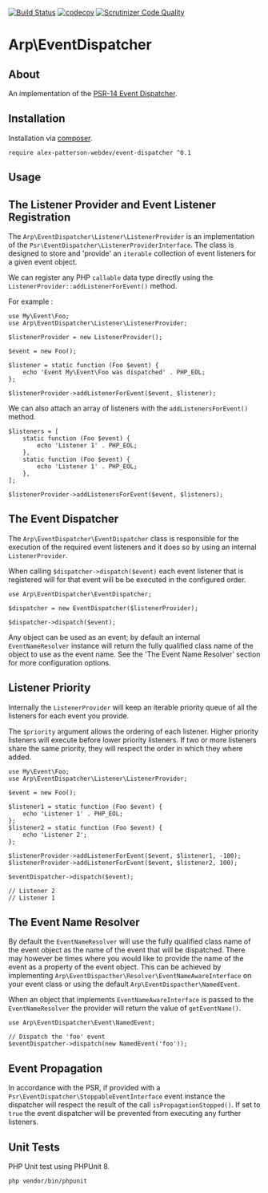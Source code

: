 [![Build Status](https://travis-ci.com/alex-patterson-webdev/event-dispatcher.svg?branch=master)](https://travis-ci.com/alex-patterson-webdev/event-dispatcher)
[![codecov](https://codecov.io/gh/alex-patterson-webdev/event-dispatcher/branch/master/graph/badge.svg)](https://codecov.io/gh/alex-patterson-webdev/event-dispatcher)
[![Scrutinizer Code Quality](https://scrutinizer-ci.com/g/alex-patterson-webdev/event-dispatcher/badges/quality-score.png?b=master)](https://scrutinizer-ci.com/g/alex-patterson-webdev/event-dispatcher/?branch=master)

# Arp\EventDispatcher

## About

An implementation of the [PSR-14 Event Dispatcher](https://www.php-fig.org/psr/psr-14/).

## Installation

Installation via [composer](https://getcomposer.org).

    require alex-patterson-webdev/event-dispatcher ^0.1
        
## Usage

## The Listener Provider and Event Listener Registration
 
The `Arp\EventDispatcher\Listener\ListenerProvider` is an implementation of the `Psr\EventDispatcher\ListenerProviderInterface`. 
The class is designed to store and 'provide' an `iterable` collection of event listeners for a given event object.
 
We can register any PHP `callable` data type directly using the `ListenerProvider::addListenerForEvent()` method. 

For example :
    
    use My\Event\Foo;
    use Arp\EventDispatcher\Listener\ListenerProvider;

    $listenerProvider = new ListenerProvider();

    $event = new Foo();
    
    $listener = static function (Foo $event) {
        echo 'Event My\Event\Foo was dispatched' . PHP_EOL;
    };
    
    $listenerProvider->addListenerForEvent($event, $listener);

We can also attach an array of listeners with the `addListenersForEvent()` method.
    
    $listeners = [
        static function (Foo $event) {
            echo 'Listener 1' . PHP_EOL;
        },
        static function (Foo $event) {
            echo 'Listener 1' . PHP_EOL;
        },
    ];
    
    $listenerProvider->addListenersForEvent($event, $listeners);

## The Event Dispatcher

The `Arp\EventDispatcher\EventDispatcher` class is responsible for the execution of the required event listeners and it does so by using an internal `ListenerProvider`. 

When calling `$dispatcher->dispatch($event)` each event listener that is registered will for that event will be be executed in the configured order.

    use Arp\EventDispatcher\EventDispatcher;

    $dispatcher = new EventDispatcher($listenerProvider);
    
    $dispatcher->dispatch($event);

Any object can be used as an event; by default an internal `EventNameResolver` instance will return the fully qualified class name of the object to use as the event name. See 
the 'The Event Name Resolver' section for more configuration options.

## Listener Priority
    
Internally the `ListenerProvider` will keep an iterable priority queue of all the listeners for each event you provide.

The `$priority` argument allows the ordering of each listener. Higher priority listeners will execute before lower priority listeners. 
If two or more listeners share the same priority, they will respect the order in which they where added.
    
    use My\Event\Foo;
    use Arp\EventDispatcher\Listener\ListenerProvider;

    $event = new Foo();
    
    $listener1 = static function (Foo $event) {
        echo 'Listener 1' . PHP_EOL;
    };
    $listener2 = static function (Foo $event) {
        echo 'Listener 2';
    };
    
    $listenerProvider->addListenerForEvent($event, $listener1, -100);
    $listenerProvider->addListenerForEvent($event, $listener2, 100);
    
    $eventDispatcher->dispatch($event);
    
    // Listener 2
    // Listener 1

## The Event Name Resolver
 
By default the `EventNameResolver` will use the fully qualified class name of the event object as the name of the event that will be dispatched. There may 
however be times where you would like to provide the name of the event as a property of the event object. This can be achieved
by implementing `Arp\EventDispacther\Resolver\EventNameAwareInterface` on your event class or using the default `Arp\EventDispacther\NamedEvent`.

When an object that implements `EventNameAwareInterface` is passed to the `EventNameResolver` the provider will return the value of `getEventName()`.

    use Arp\EventDispatcher\Event\NamedEvent;

    // Dispatch the 'foo' event
    $eventDispatcher->dispatch(new NamedEvent('foo'));
    
## Event Propagation

In accordance with the PSR, if provided with a `Psr\EventDispatcher\StoppableEventInterface` event instance the dispatcher will respect the 
 result of the call `isPropagationStopped()`. If set to `true` the event dispatcher will be prevented from executing any further listeners.

## Unit Tests

PHP Unit test using PHPUnit 8.

    php vendor/bin/phpunit
